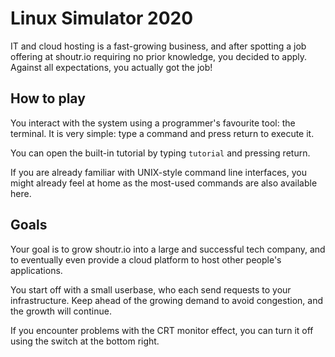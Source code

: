 # Linux Simulator 2020

IT and cloud hosting is a fast-growing business, and after spotting
a job offering at shoutr.io requiring no prior knowledge, you decided to apply.
Against all expectations, you actually got the job!

## How to play

You interact with the system using a programmer's favourite tool: the terminal.
It is very simple: type a command and press return to execute it.

You can open the built-in tutorial by typing `tutorial` and pressing return.

If you are already familiar with UNIX-style command line interfaces, you might
already feel at home as the most-used commands are also available here.

## Goals

Your goal is to grow shoutr.io into a large and successful tech company, and to
eventually even provide a cloud platform to host other people's applications.

You start off with a small userbase, who each send requests to your infrastructure.
Keep ahead of the growing demand to avoid congestion, and the growth will continue.


If you encounter problems with the CRT monitor effect, you can turn it off
using the switch at the bottom right.
